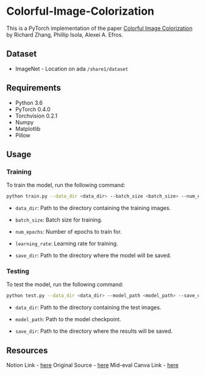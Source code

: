 # Colorful-Image-Colorization

This is a PyTorch implementation of the paper [Colorful Image Colorization](https://arxiv.org/abs/1603.08511) by Richard Zhang, Phillip Isola, Alexei A. Efros.

## Dataset

- ImageNet - Location on ada `/share1/dataset`

## Requirements

- Python 3.6
- PyTorch 0.4.0
- Torchvision 0.2.1
- Numpy
- Matplotlib
- Pillow

## Usage

### Training

To train the model, run the following command:

```bash
python train.py --data_dir <data_dir> --batch_size <batch_size> --num_epochs <num_epochs> --learning_rate <learning_rate> --save_dir <save_dir>
```

- `data_dir`: Path to the directory containing the training images.

- `batch_size`: Batch size for training.

- `num_epochs`: Number of epochs to train for.

- `learning_rate`: Learning rate for training.

- `save_dir`: Path to the directory where the model will be saved.

### Testing

To test the model, run the following command:

```bash
python test.py --data_dir <data_dir> --model_path <model_path> --save_dir <save_dir>
```

- `data_dir`: Path to the directory containing the test images.

- `model_path`: Path to the model checkpoint.

- `save_dir`: Path to the directory where the results will be saved.

## Resources

Notion Link - [here](https://www.notion.so/aakashj2412/CV-Project-6f6e5725e29849ec8c9d9f06511b371f)
Original Source - [here](https://richzhang.github.io/colorization/)
Mid-eval Canva Link - [here](https://www.canva.com/design/DAFeeSZawPU/0RQG7aqjbvUVor1EC_NpxQ/edit?utm_content=DAFeeSZawPU&utm_campaign=designshare&utm_medium=link2&utm_source=sharebutton)